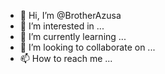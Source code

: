 - 👋 Hi, I’m @BrotherAzusa
- 👀 I’m interested in ...
- 🌱 I’m currently learning ...
- 💞️ I’m looking to collaborate on ...
- 📫 How to reach me ...

<!---
BrotherAzusa/BrotherAzusa is a ✨ special ✨ repository because its `README.md` (this file) appears on your GitHub profile.
You can click the Preview link to take a look at your changes.
--->
